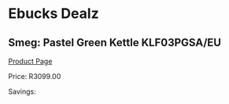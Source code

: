 
# Ebucks Dealz
## Smeg: Pastel Green Kettle KLF03PGSA/EU
[Product Page](https://www.ebucks.com/web/shop/productSelected.do?prodId=1231235905&catId=1196428103)

Price: R3099.00

Savings: 


	